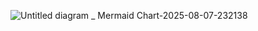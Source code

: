 ![Untitled diagram _ Mermaid Chart-2025-08-07-232138](https://github.com/user-attachments/assets/d510fb6f-3aa2-4106-99db-2dda6d5e8636)

<svg id="export-svg" width="100%" xmlns="http://www.w3.org/2000/svg" class="classDiagram" style="max-width: 869.6171875px;" viewBox="0 0 869.6171875 309" role="graphics-document document" aria-roledescription="class">


